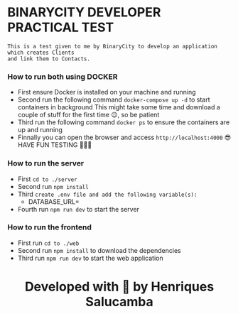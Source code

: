 # BINARYCITY DEVELOPER PRACTICAL TEST

```
This is a test given to me by BinaryCity to develop an application which creates Clients
and link them to Contacts.
```

### How to run both using DOCKER

* First ensure Docker is installed on your machine and running
* Second run the following command `docker-compose up -d` to start containers in background
  This might take some time and download a couple of stuff for the first time 😉, so be patient
* Third run the following command `docker ps` to ensure the containers are up and running
* Finnally you can open the browser and access `http://localhost:4000` 😎 HAVE FUN TESTING 🚀🚀🚀

### How to run the server

* First `cd to ./server`
* Second run `npm install`
* Third `create .env file and add the following variable(s):`
  * DATABASE_URL=
* Fourth run `npm run dev` to start the server

### How to run the frontend

* First run `cd to ./web`
* Second run `npm install` to download the dependencies
* Third run `npm run dev` to start the web application

<center> 
  <h1>Developed with 💜 by Henriques Salucamba</h1>
</center>